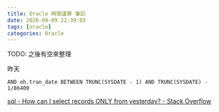 ```yaml
---
title: Oracle 時間運算 筆記
date: 2020-09-09 22:39:03
tags: [oracle]
categories: Oracle
---
```


TODO: 之後有空來整理

<!--more-->

昨天

```
AND oh.tran_date BETWEEN TRUNC(SYSDATE - 1) AND TRUNC(SYSDATE) - 1/86400
```
[sql - How can I select records ONLY from yesterday? - Stack Overflow](https://stackoverflow.com/questions/1574565/how-can-i-select-records-only-from-yesterday)